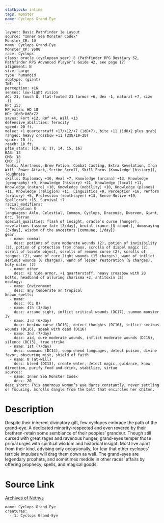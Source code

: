 ```yaml
---
statblock: inline
tags: monster
name: Cyclops Grand-Eye
---
```

```statblock
layout: Basic Pathfinder 1e Layout
source: "Inner Sea Monster Codex"
Monster_CR: 10
name: Cyclops Grand-Eye
Monster_XP: 9600
race: Cyclops
class: oracle (cyclopean seer) 8 (Pathfinder RPG Bestiary 52, Pathfinder RPG Advanced Player’s Guide 42, see page 17)
alignment: N
size: Large
type: humanoid
subtype: (giant)
INI: -1
perception: +16
senses: low-light vision
AC: 21, touch 8, flat-footed 21 (armor +6, dex -1, natural +7, size -1)
HP: 153
HP_extra: HD 18
HD: 10d8+8d8+72
saves: Fort +12, Ref +4, Will +13
defensive_abilities: ferocity
speed: 20 ft.
melee: +1 quarterstaff +17/+12/+7 (1d8+7), bite +11 (1d8+2 plus grab)
ranged: heavy crossbow +11 (2d8/19-20)
space: 10 ft.
reach: 10 ft.
pf1e_stats: [19, 8, 17, 14, 15, 16]
BAB: 13
CMB: 18
CMD: 27
feats: Alertness, Brew Potion, Combat Casting, Extra Revelation, Iron Will, Power Attack, Scribe Scroll, Skill Focus (Knowledge [history]), Toughness
skills: Diplomacy +10, Heal +7, Knowledge (arcana) +13, Knowledge (geography) +9, Knowledge (history) +21, Knowledge (local) +11, Knowledge (nature) +10, Knowledge (nobility) +10, Knowledge (planes) +11, Knowledge (religion) +11, Linguistics +9, Perception +16, Perform (oratory) +5, Profession (soothsayer) +13, Sense Motive +19, Spellcraft +15, Survival +7
racial_modifiers:
- Perception 8
languages: Aklo, Celestial, Common, Cyclops, Draconic, Dwarven, Giant, Orc, Terran
special_qualities: flash of insight, oracle’s curse (hunger), revelations (assume fate [3/day], brutal trance [8 rounds], doomsaying [3/day], wisdom of the ancestors [commune, 1/day])
gear:
  - name: combat
    desc: potions of cure moderate wounds (2), potion of invisibility (2), potion of protection from chaos, scrolls of dispel magic (2), scroll of locate object, scrolls of remove curse (2), scrolls of tongues (2), wand of cure light wounds (15 charges), wand of inflict serious wounds (8 charges), wand of lesser restoration (9 charges), holy water (2)
  - name: other
    desc: +2 hide armor, +1 quarterstaff, heavy crossbow with 20 bolts, headband of alluring charisma +2, antitoxin (2)
ecology:
  - name: Environment
    desc: any temperate or tropical
known_spells:
  - name:
    desc: (CL 8)
  - name: 4th (3/day)
    desc: arcane sight, inflict critical wounds (DC17), summon monster IV
  - name: 3rd (6/day)
    desc: bestow curse (DC16), detect thoughts (DC16), inflict serious wounds (DC16), speak with dead (DC16)
  - name: 2nd (7/day)
    desc: aid, cure moderate wounds, inflict moderate wounds (DC15), silence (DC15), true strike
  - name: 1st (7/day)
    desc: command (DC14), comprehend languages, detect poison, divine favor, obscuring mist, shield of faith
  - name: 0 (at-will)
    desc: bleed (DC13), create water, detect magic, guidance, know direction, purify food and drink, stabilize, virtue
sources:
  - name: Inner Sea Monster Codex
    desc: 20
desc_short: This enormous woman’s eye darts constantly, never settling or focusing. Scrolls dangle from the belt that encircles her chiton.
```
# Description
Despite their inherent divinatory gift, few cyclopes embrace the path of the grand-eye. A dedicated minority-respected and even revered by their brethren-retain some semblance of their peoples’ grandeur. Though still cursed with great rages and ravenous hunger, grand-eyes temper those primal urges with spiritual wisdom and historical insight. Most live apart from their kind, advising only occasionally, for fear that other cyclopes’ terrible impulses will drag them down as well. The grand-eyes are legendary prophets, and sometimes meddle in other races’ affairs by offering prophecy, spells, and magical goods.
# Source Link
[Archives of Nethys](https://aonprd.com/MonsterDisplay.aspx?ItemName=Cyclops%20Grand-Eye)
```encounter-table
name: Cyclops Grand-Eye
creatures:
  - 1: Cyclops Grand-Eye
```
